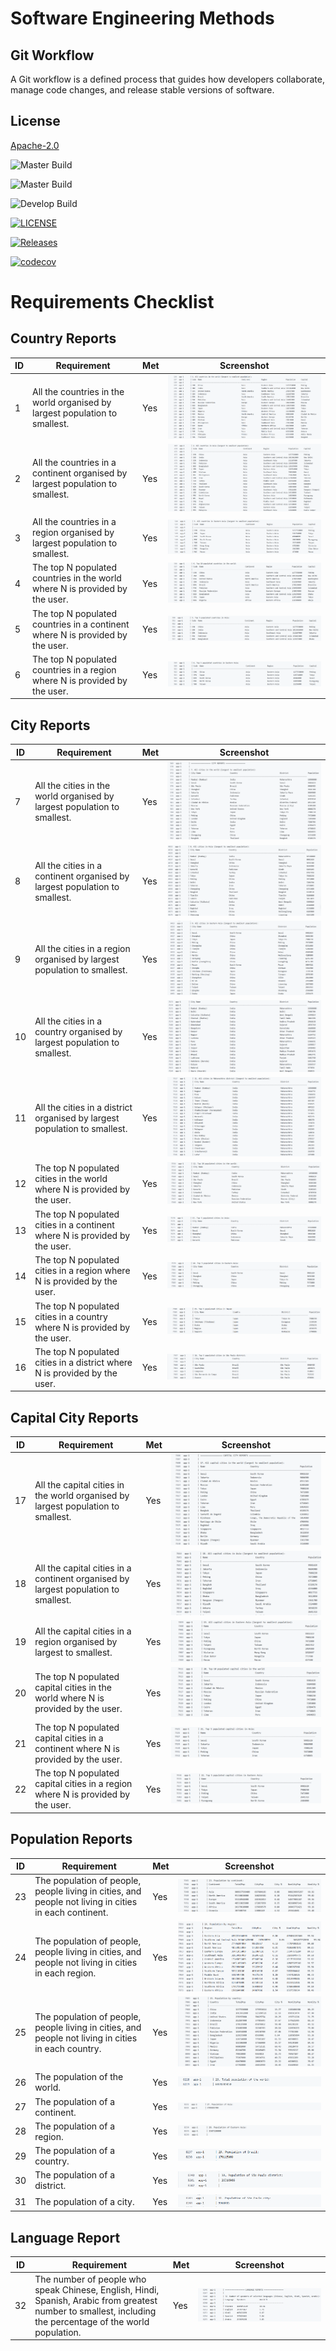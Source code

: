 # Software Engineering Methods

## Git Workflow

A Git workflow is a defined process that guides how developers collaborate, manage code changes, and release stable
versions of software.

## License

[Apache-2.0](https://www.apache.org/licenses/LICENSE-2.0)

![Master Build](https://github.com/myo-papa-kyaw/Group1DevopsCoursework/actions/workflows/main.yml/badge.svg?branch=master&style=flat-square&label=Master%20Build)

![Master Build](https://img.shields.io/github/actions/workflow/status/myo-papa-kyaw/Group1DevopsCoursework/main.yml?branch=master&style=flat-square&label=Master%20Build)

![Develop Build](https://img.shields.io/github/actions/workflow/status/myo-papa-kyaw/Group1DevopsCoursework/main.yml?branch=master&style=flat-square&label=Develop%20Build)

[![LICENSE](https://img.shields.io/github/license/myo-papa-kyaw/Group1DevopsCoursework.svg?style=flat-square)](https://github.com/myo-papa-kyaw/sem/blob/master/LICENSE)

[![Releases](https://img.shields.io/github/release/myo-papa-kyaw/Group1DevopsCoursework/all.svg?style=flat-square)](https://github.com/myo-papa-kyaw/sem/releases)

[//]: # ([![codecov]&#40;https://codecov.io/gh/myo-papa-kyaw/Group1DevOpsCoursework/branch/master/graph/badge.svg?token=YLZQV1RFST&#41;]&#40;https://codecov.io/gh/myo-papa-kyaw/Group1DevOpsCoursework&#41;)

[![codecov](https://codecov.io/gh/myo-papa-kyaw/Group1DevOpsCoursework/graph/badge.svg?token=YLZQV1RFST)](https://codecov.io/gh/myo-papa-kyaw/Group1DevOpsCoursework)

# Requirements Checklist

## Country Reports

| ID | Requirement                                                                   | Met | Screenshot                   |
|----|-------------------------------------------------------------------------------|-----|------------------------------|
| 1  | All the countries in the world organised by largest population to smallest.   | Yes | ![Report 1](img/report1.png) |
| 2  | All the countries in a continent organised by largest population to smallest. | Yes | ![Report 2](img/report2.png) |
| 3  | All the countries in a region organised by largest population to smallest.    | Yes | ![Report 3](img/report3.png) |
| 4  | The top N populated countries in the world where N is provided by the user.   | Yes | ![Report 4](img/report4.png) |
| 5  | The top N populated countries in a continent where N is provided by the user. | Yes | ![Report 5](img/report5.png) |
| 6  | The top N populated countries in a region where N is provided by the user.    | Yes | ![Report 6](img/report6.png) |

## City Reports

| ID | Requirement                                                                | Met | Screenshot                     |
|----|----------------------------------------------------------------------------|-----|--------------------------------|
| 7  | All the cities in the world organised by largest population to smallest.   | Yes | ![Report 7](img/report7.png)   |
| 8  | All the cities in a continent organised by largest population to smallest. | Yes | ![Report 8](img/report8.png)   |
| 9  | All the cities in a region organised by largest population to smallest.    | Yes | ![Report 9](img/report9.png)   |
| 10 | All the cities in a country organised by largest population to smallest.   | Yes | ![Report 10](img/report10.png) |
| 11 | All the cities in a district organised by largest population to smallest.  | Yes | ![Report 11](img/report11.png) |
| 12 | The top N populated cities in the world where N is provided by the user.   | Yes | ![Report 12](img/report12.png) |
| 13 | The top N populated cities in a continent where N is provided by the user. | Yes | ![Report 13](img/report13.png) |
| 14 | The top N populated cities in a region where N is provided by the user.    | Yes | ![Report 14](img/report14.png) |
| 15 | The top N populated cities in a country where N is provided by the user.   | Yes | ![Report 15](img/report15.png) |
| 16 | The top N populated cities in a district where N is provided by the user.  | Yes | ![Report 16](img/report16.png) |

## Capital City Reports

| ID | Requirement                                                                        | Met | Screenshot                     |
|----|------------------------------------------------------------------------------------|-----|--------------------------------|
| 17 | All the capital cities in the world organised by largest population to smallest.   | Yes | ![Report 17](img/report17.png) |
| 18 | All the capital cities in a continent organised by largest population to smallest. | Yes | ![Report 18](img/report18.png) |
| 19 | All the capital cities in a region organised by largest to smallest.               | Yes | ![Report 19](img/report19.png) |
| 20 | The top N populated capital cities in the world where N is provided by the user.   | Yes | ![Report 20](img/report20.png) |
| 21 | The top N populated capital cities in a continent where N is provided by the user. | Yes | ![Report 21](img/report21.png) |
| 22 | The top N populated capital cities in a region where N is provided by the user.    | Yes | ![Report 22](img/report22.png) |

## Population Reports

| ID | Requirement                                                                                           | Met | Screenshot                     |
|----|-------------------------------------------------------------------------------------------------------|-----|--------------------------------|
| 23 | The population of people, people living in cities, and people not living in cities in each continent. | Yes | ![Report 23](img/report23.png) |
| 24 | The population of people, people living in cities, and people not living in cities in each region.    | Yes | ![Report 24](img/report24.png) |
| 25 | The population of people, people living in cities, and people not living in cities in each country.   | Yes | ![Report 25](img/report25.png) |
| 26 | The population of the world.                                                                          | Yes | ![Report 26](img/report26.png) | 
| 27 | The population of a continent.                                                                        | Yes | ![Report 27](img/report27.png) |
| 28 | The population of a region.                                                                           | Yes | ![Report 28](img/report28.png) |
| 29 | The population of a country.                                                                          | Yes | ![Report 29](img/report29.png) |
| 30 | The population of a district.                                                                         | Yes | ![Report 30](img/report30.png) |
| 31 | The population of a city.                                                                             | Yes | ![Report 31](img/report31.png) |

## Language Report

| ID | Requirement                                                                                                                                                 | Met | Screenshot                     |
|----|-------------------------------------------------------------------------------------------------------------------------------------------------------------|-----|--------------------------------|
| 32 | The number of people who speak Chinese, English, Hindi, Spanish, Arabic from greatest number to smallest, including the percentage of the world population. | Yes | ![Report 32](img/report32.png) |

